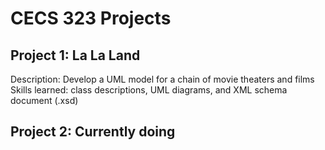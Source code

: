 # CECS 323 Projects

## Project 1: La La Land
Description: Develop a UML model for a chain of movie theaters and films\
Skills learned: class descriptions, UML diagrams, and XML schema document (.xsd)

## Project 2: Currently doing
